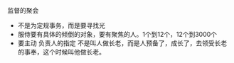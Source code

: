监督的聚会
- 不是为定规事务，而是要寻找光
- 服侍要有具体的倾倒的对象，要有聚焦的人。1个到12个，12个到3000个
- 要主动
负责人的指定
	不是叫人做长老，而是人预备了，成长了，去领受长老的事奉，这个时候叫他做长老。